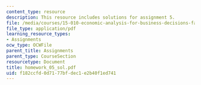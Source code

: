 ```yaml
---
content_type: resource
description: This resource includes solutions for assignment 5.
file: /media/courses/15-010-economic-analysis-for-business-decisions-fall-2004/f182ccfd0d7177bfdec1e2b40f1ed741_homework_05_sol.pdf
file_type: application/pdf
learning_resource_types:
- Assignments
ocw_type: OCWFile
parent_title: Assignments
parent_type: CourseSection
resourcetype: Document
title: homework_05_sol.pdf
uid: f182ccfd-0d71-77bf-dec1-e2b40f1ed741
---
```

